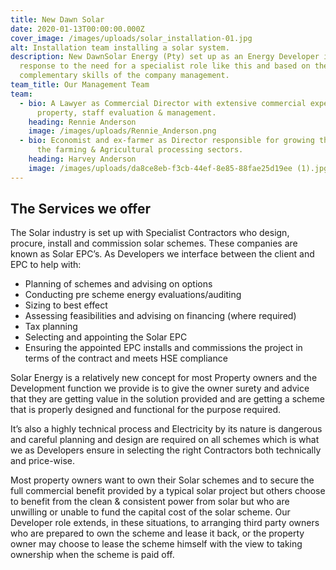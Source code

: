 ```yaml
---
title: New Dawn Solar
date: 2020-01-13T00:00:00.000Z
cover_image: /images/uploads/solar_installation-01.jpg
alt: Installation team installing a solar system.
description: New DawnSolar Energy (Pty) set up as an Energy Developer in
  response to the need for a specialist role like this and based on the
  complementary skills of the company management.
team_title: Our Management Team
team:
  - bio: A Lawyer as Commercial Director with extensive commercial experience in
      property, staff evaluation & management.
    heading: Rennie Anderson
    image: /images/uploads/Rennie_Anderson.png
  - bio: Economist and ex-farmer as Director responsible for growing the business in
      the farming & Agricultural processing sectors.
    heading: Harvey Anderson
    image: /images/uploads/da8ce8eb-f3cb-44ef-8e85-88fae25d19ee (1).jpg
---
```

## The Services we offer

The Solar industry is set up with Specialist Contractors who design, procure, install and commission solar schemes. These companies are known as Solar EPC’s. As Developers we interface between the client and EPC to help with:

* Planning of schemes and advising on options
* Conducting pre scheme energy evaluations/auditing
* Sizing to best effect
* Assessing feasibilities and advising on financing (where required)
* Tax planning
* Selecting and appointing the Solar EPC
* Ensuring the appointed EPC installs and commissions the project in terms of the contract and meets HSE compliance

Solar Energy is a relatively new concept for most Property owners and the Development function we provide is to give the owner surety and advice that they are getting value in the solution provided and are getting a scheme that is properly designed and functional for the purpose required.

It’s also a highly technical process and Electricity by its nature is dangerous and careful planning and design are required on all schemes which is what we as Developers ensure in selecting the right Contractors both technically and price-wise.

Most property owners want to own their Solar schemes and to secure the full commercial benefit provided by a typical solar project but others choose to benefit from the clean & consistent power from solar but who are unwilling or unable to fund the capital cost of the solar scheme. Our Developer role extends, in these situations, to arranging third party owners who are prepared to own the scheme and lease it back, or the property owner may choose to lease the scheme himself with the view to taking ownership when the scheme is paid off.
